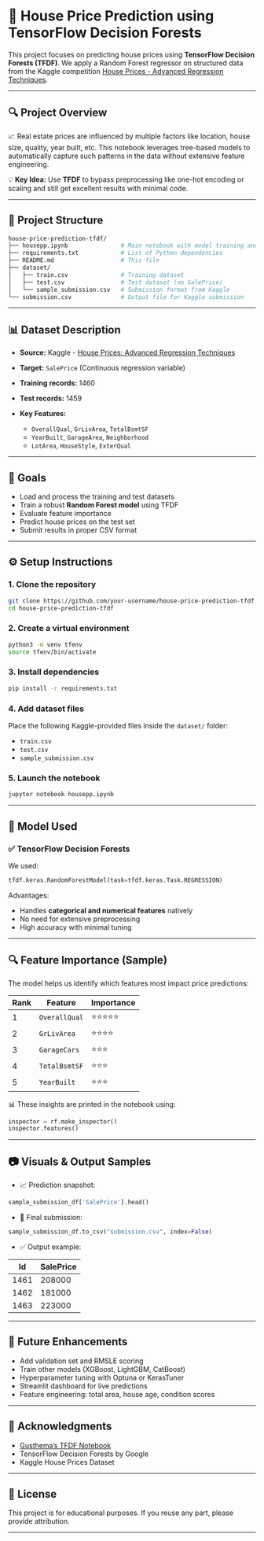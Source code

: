 # 🏡 House Price Prediction using TensorFlow Decision Forests

This project focuses on predicting house prices using **TensorFlow Decision Forests (TFDF)**. We apply a Random Forest regressor on structured data from the Kaggle competition [House Prices - Advanced Regression Techniques](https://www.kaggle.com/competitions/house-prices-advanced-regression-techniques).

---

## 🔍 Project Overview

📈 Real estate prices are influenced by multiple factors like location, house size, quality, year built, etc. This notebook leverages tree-based models to automatically capture such patterns in the data without extensive feature engineering.

💡 **Key Idea:** Use **TFDF** to bypass preprocessing like one-hot encoding or scaling and still get excellent results with minimal code.

---

## 📁 Project Structure

```bash
house-price-prediction-tfdf/
├── housepp.ipynb               # Main notebook with model training and prediction
├── requirements.txt            # List of Python dependencies
├── README.md                   # This file
├── dataset/
│   ├── train.csv               # Training dataset
│   ├── test.csv                # Test dataset (no SalePrice)
│   └── sample_submission.csv   # Submission format from Kaggle
└── submission.csv              # Output file for Kaggle submission
```

---

## 📊 Dataset Description

* **Source:** Kaggle - [House Prices: Advanced Regression Techniques](https://www.kaggle.com/competitions/house-prices-advanced-regression-techniques)
* **Target:** `SalePrice` (Continuous regression variable)
* **Training records:** 1460
* **Test records:** 1459
* **Key Features:**

  * `OverallQual`, `GrLivArea`, `TotalBsmtSF`
  * `YearBuilt`, `GarageArea`, `Neighborhood`
  * `LotArea`, `HouseStyle`, `ExterQual`

---

## 🎯 Goals

* Load and process the training and test datasets
* Train a robust **Random Forest model** using TFDF
* Evaluate feature importance
* Predict house prices on the test set
* Submit results in proper CSV format

---

## ⚙️ Setup Instructions

### 1. Clone the repository

```bash
git clone https://github.com/your-username/house-price-prediction-tfdf.git
cd house-price-prediction-tfdf
```

### 2. Create a virtual environment

```bash
python3 -m venv tfenv
source tfenv/bin/activate
```

### 3. Install dependencies

```bash
pip install -r requirements.txt
```

### 4. Add dataset files

Place the following Kaggle-provided files inside the `dataset/` folder:

* `train.csv`
* `test.csv`
* `sample_submission.csv`

### 5. Launch the notebook

```bash
jupyter notebook housepp.ipynb
```

---

## 🧠 Model Used

### ✅ TensorFlow Decision Forests

We used:

```python
tfdf.keras.RandomForestModel(task=tfdf.keras.Task.REGRESSION)
```

Advantages:

* Handles **categorical and numerical features** natively
* No need for extensive preprocessing
* High accuracy with minimal tuning

---

## 🔍 Feature Importance (Sample)

The model helps us identify which features most impact price predictions:

| Rank | Feature       | Importance |
| ---- | ------------- | ---------- |
| 1    | `OverallQual` | ⭐️⭐️⭐️⭐️⭐️ |
| 2    | `GrLivArea`   | ⭐️⭐️⭐️⭐️   |
| 3    | `GarageCars`  | ⭐️⭐️⭐️     |
| 4    | `TotalBsmtSF` | ⭐️⭐️⭐️     |
| 5    | `YearBuilt`   | ⭐️⭐️⭐️     |

📊 These insights are printed in the notebook using:

```python
inspector = rf.make_inspector()
inspector.features()
```

---

## 📷 Visuals & Output Samples

* 📈 Prediction snapshot:

```python
sample_submission_df['SalePrice'].head()
```

* 📝 Final submission:

```python
sample_submission_df.to_csv("submission.csv", index=False)
```

* ✅ Output example:

| Id   | SalePrice |
| ---- | --------- |
| 1461 | 208000    |
| 1462 | 181000    |
| 1463 | 223000    |

---

## 🚀 Future Enhancements

* Add validation set and RMSLE scoring
* Train other models (XGBoost, LightGBM, CatBoost)
* Hyperparameter tuning with Optuna or KerasTuner
* Streamlit dashboard for live predictions
* Feature engineering: total area, house age, condition scores

---

## 🙌 Acknowledgments

* [Gusthema’s TFDF Notebook](https://www.kaggle.com/code/gusthema/house-prices-prediction-using-tfdf)
* TensorFlow Decision Forests by Google
* Kaggle House Prices Dataset

---

## 📝 License

This project is for educational purposes. If you reuse any part, please provide attribution.

---
